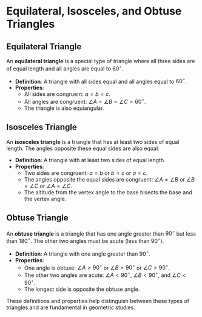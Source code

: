# Equilateral, Isosceles, and Obtuse Triangles

## Equilateral Triangle

An **equilateral triangle** is a special type of triangle where all three sides are of equal length and all angles are equal to $60^\circ$. 

- **Definition**: A triangle with all sides equal and all angles equal to $60^\circ$.
- **Properties**:
  - All sides are congruent: $a = b = c$.
  - All angles are congruent: $\angle A = \angle B = \angle C = 60^\circ$.
  - The triangle is also equiangular.

## Isosceles Triangle

An **isosceles triangle** is a triangle that has at least two sides of equal length. The angles opposite these equal sides are also equal.

- **Definition**: A triangle with at least two sides of equal length.
- **Properties**:
  - Two sides are congruent: $a = b$ or $b = c$ or $a = c$.
  - The angles opposite the equal sides are congruent: $\angle A = \angle B$ or $\angle B = \angle C$ or $\angle A = \angle C$.
  - The altitude from the vertex angle to the base bisects the base and the vertex angle.

## Obtuse Triangle

An **obtuse triangle** is a triangle that has one angle greater than $90^\circ$ but less than $180^\circ$. The other two angles must be acute (less than $90^\circ$).

- **Definition**: A triangle with one angle greater than $90^\circ$.
- **Properties**:
  - One angle is obtuse: $\angle A > 90^\circ$ or $\angle B > 90^\circ$ or $\angle C > 90^\circ$.
  - The other two angles are acute: $\angle A < 90^\circ$, $\angle B < 90^\circ$, and $\angle C < 90^\circ$.
  - The longest side is opposite the obtuse angle.

These definitions and properties help distinguish between these types of triangles and are fundamental in geometric studies.